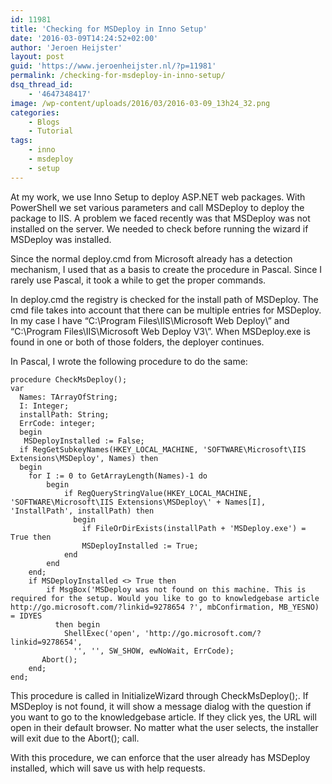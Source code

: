 ```yaml
---
id: 11981
title: 'Checking for MSDeploy in Inno Setup'
date: '2016-03-09T14:24:52+02:00'
author: 'Jeroen Heijster'
layout: post
guid: 'https://www.jeroenheijster.nl/?p=11981'
permalink: /checking-for-msdeploy-in-inno-setup/
dsq_thread_id:
    - '4647348417'
image: /wp-content/uploads/2016/03/2016-03-09_13h24_32.png
categories:
    - Blogs
    - Tutorial
tags:
    - inno
    - msdeploy
    - setup
---
```


At my work, we use Inno Setup to deploy ASP.NET web packages. With PowerShell we set various parameters and call MSDeploy to deploy the package to IIS. A problem we faced recently was that MSDeploy was not installed on the server. We needed to check before running the wizard if MSDeploy was installed.

Since the normal deploy.cmd from Microsoft already has a detection mechanism, I used that as a basis to create the procedure in Pascal. Since I rarely use Pascal, it took a while to get the proper commands.

In deploy.cmd the registry is checked for the install path of MSDeploy. The cmd file takes into account that there can be multiple entries for MSDeploy. In my case I have “C:\\Program Files\\IIS\\Microsoft Web Deploy\\” and “C:\\Program Files\\IIS\\Microsoft Web Deploy V3\\”. When MSDeploy.exe is found in one or both of those folders, the deployer continues.

In Pascal, I wrote the following procedure to do the same:

```
procedure CheckMsDeploy();
var
  Names: TArrayOfString;
  I: Integer;
  installPath: String;
  ErrCode: integer;
  begin
   MSDeployInstalled := False;
  if RegGetSubkeyNames(HKEY_LOCAL_MACHINE, 'SOFTWARE\Microsoft\IIS Extensions\MSDeploy', Names) then
  begin
    for I := 0 to GetArrayLength(Names)-1 do
		begin
			if RegQueryStringValue(HKEY_LOCAL_MACHINE, 'SOFTWARE\Microsoft\IIS Extensions\MSDeploy\' + Names[I], 'InstallPath', installPath) then
			  begin
				if FileOrDirExists(installPath + 'MSDeploy.exe') = True then
				MSDeployInstalled := True;
			end
		end  
	end;
	if MSDeployInstalled <> True then
		if MsgBox('MSDeploy was not found on this machine. This is required for the setup. Would you like to go to knowledgebase article http://go.microsoft.com/?linkid=9278654 ?', mbConfirmation, MB_YESNO) = IDYES
		  then begin
			ShellExec('open', 'http://go.microsoft.com/?linkid=9278654',
			  '', '', SW_SHOW, ewNoWait, ErrCode);
       Abort();
    end;
end;
```

This procedure is called in InitializeWizard through CheckMsDeploy();. If MSDeploy is not found, it will show a message dialog with the question if you want to go to the knowledgebase article. If they click yes, the URL will open in their default browser. No matter what the user selects, the installer will exit due to the Abort(); call.

With this procedure, we can enforce that the user already has MSDeploy installed, which will save us with help requests.